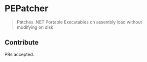 # PEPatcher

> Patches .NET Portable Executables on assembly load without modifying on disk 

## Contribute

PRs accepted.